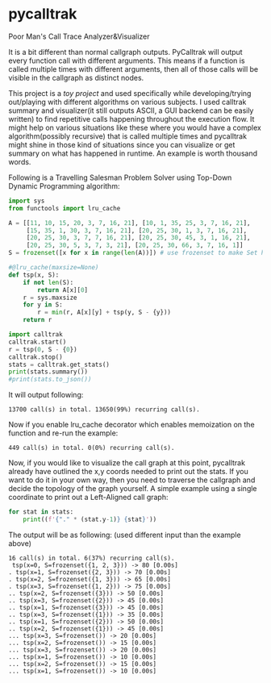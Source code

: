 # pycalltrak
Poor Man's Call Trace Analyzer&amp;Visualizer

It is a bit different than normal callgraph outputs. PyCalltrak will output every function call with different arguments. This means if a function is called multiple times with different arguments, then all of those calls will be visible in the callgraph as distinct nodes.

This project is a *toy project* and used specifically while developing/trying out/playing with different algorithms on various subjects. I used calltrak summary and visualizer(it still outputs ASCII, a GUI backend can be easily written) to find repetitive calls happening throughout the execution flow. It might help on various situations like these where you would have a complex algorithm(possibly recursive) that is called multiple times and pycalltrak might shine in those kind of situations since you can visualize or get summary on  what has happened in runtime. An example is worth thousand words.

Following is a Travelling Salesman Problem Solver using Top-Down Dynamic Programming algorithm:
```python
import sys
from functools import lru_cache

A = [[11, 10, 15, 20, 3, 7, 16, 21], [10, 1, 35, 25, 3, 7, 16, 21],
     [15, 35, 1, 30, 3, 7, 16, 21], [20, 25, 30, 1, 3, 7, 16, 21],
     [20, 25, 30, 3, 7, 7, 16, 21], [20, 25, 30, 45, 3, 1, 16, 21],
     [20, 25, 30, 5, 3, 7, 3, 21], [20, 25, 30, 66, 3, 7, 16, 1]]
S = frozenset([x for x in range(len(A))]) # use frozenset to make Set hashable for lru_cache

#@lru_cache(maxsize=None)
def tsp(x, S):
    if not len(S):
        return A[x][0]
    r = sys.maxsize
    for y in S:
        r = min(r, A[x][y] + tsp(y, S - {y}))
    return r

import calltrak
calltrak.start()
r = tsp(0, S - {0})
calltrak.stop()
stats = calltrak.get_stats()
print(stats.summary())
#print(stats.to_json())
```
It will output following:

```
13700 call(s) in total. 13650(99%) recurring call(s).
```

Now if you enable lru_cache decorator which enables memoization on the function and re-run the example:
```
449 call(s) in total. 0(0%) recurring call(s).
```

Now, if you would like to visualize the call graph at this point, pycalltrak already have outlined the x,y coords needed to print out the stats. If you want to do it in your own way, then you need to traverse the callgraph and decide the topology of the graph yourself. A simple example using a single coordinate to print out a Left-Aligned call graph:

```python
for stat in stats:
    print((f'{"." * (stat.y-1)} {stat}'))
```

The output will be as following: (used different input than the example above)

```
16 call(s) in total. 6(37%) recurring call(s).
 tsp(x=0, S=frozenset({1, 2, 3})) -> 80 [0.00s]
. tsp(x=1, S=frozenset({2, 3})) -> 70 [0.00s]
. tsp(x=2, S=frozenset({1, 3})) -> 65 [0.00s]
. tsp(x=3, S=frozenset({1, 2})) -> 75 [0.00s]
.. tsp(x=2, S=frozenset({3})) -> 50 [0.00s]
.. tsp(x=3, S=frozenset({2})) -> 45 [0.00s]
.. tsp(x=1, S=frozenset({3})) -> 45 [0.00s]
.. tsp(x=3, S=frozenset({1})) -> 35 [0.00s]
.. tsp(x=1, S=frozenset({2})) -> 50 [0.00s]
.. tsp(x=2, S=frozenset({1})) -> 45 [0.00s]
... tsp(x=3, S=frozenset()) -> 20 [0.00s]
... tsp(x=2, S=frozenset()) -> 15 [0.00s]
... tsp(x=3, S=frozenset()) -> 20 [0.00s]
... tsp(x=1, S=frozenset()) -> 10 [0.00s]
... tsp(x=2, S=frozenset()) -> 15 [0.00s]
... tsp(x=1, S=frozenset()) -> 10 [0.00s]
```
